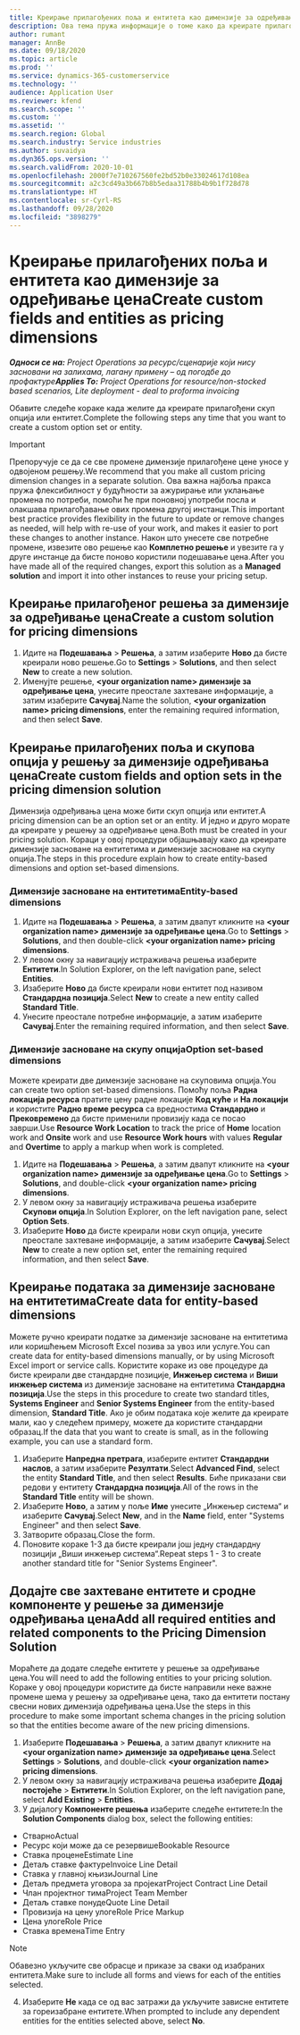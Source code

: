 ```yaml
---
title: Креирање прилагођених поља и ентитета као димензије за одређивање цена
description: Ова тема пружа информације о томе како да креирате прилагођене скупове опција или ентитете.
author: rumant
manager: AnnBe
ms.date: 09/18/2020
ms.topic: article
ms.prod: ''
ms.service: dynamics-365-customerservice
ms.technology: ''
audience: Application User
ms.reviewer: kfend
ms.search.scope: ''
ms.custom: ''
ms.assetid: ''
ms.search.region: Global
ms.search.industry: Service industries
ms.author: suvaidya
ms.dyn365.ops.version: ''
ms.search.validFrom: 2020-10-01
ms.openlocfilehash: 2000f7e710267560fe2bd52b0e33024617d108ea
ms.sourcegitcommit: a2c3cd49a3b667b8b5edaa31788b4b9b1f728d78
ms.translationtype: HT
ms.contentlocale: sr-Cyrl-RS
ms.lasthandoff: 09/28/2020
ms.locfileid: "3898279"
---
```

# <a name="create-custom-fields-and-entities-as-pricing-dimensions"></a><span data-ttu-id="320c5-103">Креирање прилагођених поља и ентитета као димензије за одређивање цена</span><span class="sxs-lookup"><span data-stu-id="320c5-103">Create custom fields and entities as pricing dimensions</span></span>

<span data-ttu-id="320c5-104">_**Односи се на:** Project Operations за ресурс/сценарије који нису засновани на залихама, лагану примену – од погодбе до профактуре_</span><span class="sxs-lookup"><span data-stu-id="320c5-104">_**Applies To:** Project Operations for resource/non-stocked based scenarios, Lite deployment - deal to proforma invoicing_</span></span>

<span data-ttu-id="320c5-105">Обавите следеће кораке када желите да креирате прилагођени скуп опција или ентитет.</span><span class="sxs-lookup"><span data-stu-id="320c5-105">Complete the following steps any time that you want to create a custom option set or entity.</span></span>

> [!IMPORTANT]
> <span data-ttu-id="320c5-106">Препоручује се да се све промене димензије прилагођене цене уносе у одвојеном решењу.</span><span class="sxs-lookup"><span data-stu-id="320c5-106">We recommend that you make all custom pricing dimension changes in a separate solution.</span></span> <span data-ttu-id="320c5-107">Ова важна најбоља пракса пружа флексибилност у будућности за ажурирање или уклањање промена по потреби, помоћи ће при поновној употреби посла и олакшава прилагођавање ових промена другој инстанци.</span><span class="sxs-lookup"><span data-stu-id="320c5-107">This important best practice provides flexibility in the future to update or remove changes as needed, will help with re-use of your work, and makes it easier to port these changes to another instance.</span></span> <span data-ttu-id="320c5-108">Након што унесете све потребне промене, извезите ово решење као **Комплетно решење** и увезите га у друге инстанце да бисте поново користили подешавање цена.</span><span class="sxs-lookup"><span data-stu-id="320c5-108">After you have made all of the required changes, export this solution as a **Managed solution** and import it into other instances to reuse your pricing setup.</span></span>


## <a name="create-a-custom-solution-for-pricing-dimensions"></a><span data-ttu-id="320c5-109">Креирање прилагођеног решења за димензије за одређивање цена</span><span class="sxs-lookup"><span data-stu-id="320c5-109">Create a custom solution for pricing dimensions</span></span>
1. <span data-ttu-id="320c5-110">Идите на **Подешавања** > **Решења**, а затим изаберите **Ново** да бисте креирали ново решење.</span><span class="sxs-lookup"><span data-stu-id="320c5-110">Go to **Settings** > **Solutions**, and then select **New** to create a new solution.</span></span> 
2. <span data-ttu-id="320c5-111">Именујте решење, **\<your organization name> димензије за одређивање цена**, унесите преостале захтеване информације, а затим изаберите **Сачувај**.</span><span class="sxs-lookup"><span data-stu-id="320c5-111">Name the solution, **\<your organization name> pricing dimensions**, enter the remaining required information, and then select **Save**.</span></span>
  
## <a name="create-custom-fields-and-option-sets-in-the-pricing-dimension-solution"></a><span data-ttu-id="320c5-112">Креирање прилагођених поља и скупова опција у решењу за димензије одређивања цена</span><span class="sxs-lookup"><span data-stu-id="320c5-112">Create custom fields and option sets in the pricing dimension solution</span></span>

<span data-ttu-id="320c5-113">Димензија одређивања цена може бити скуп опција или ентитет.</span><span class="sxs-lookup"><span data-stu-id="320c5-113">A pricing dimension can be an option set or an entity.</span></span> <span data-ttu-id="320c5-114">И једно и друго морате да креирате у решењу за одређивање цена.</span><span class="sxs-lookup"><span data-stu-id="320c5-114">Both must be created in your pricing solution.</span></span> <span data-ttu-id="320c5-115">Кораци у овој процедури објашњавају како да креирате димензије засноване на ентитетима и димензије засноване на скупу опција.</span><span class="sxs-lookup"><span data-stu-id="320c5-115">The steps in this procedure explain how to create entity-based dimensions and option set-based dimensions.</span></span>

### <a name="entity-based-dimensions"></a><span data-ttu-id="320c5-116">Димензије засноване на ентитетима</span><span class="sxs-lookup"><span data-stu-id="320c5-116">Entity-based dimensions</span></span>

1. <span data-ttu-id="320c5-117">Идите на **Подешавања** > **Решења**, а затим двапут кликните на **\<your organization name> димензије за одређивање цена**.</span><span class="sxs-lookup"><span data-stu-id="320c5-117">Go to **Settings** > **Solutions**, and then double-click **\<your organization name> pricing dimensions**.</span></span>
2. <span data-ttu-id="320c5-118">У левом окну за навигацију истраживача решења изаберите **Ентитети**.</span><span class="sxs-lookup"><span data-stu-id="320c5-118">In Solution Explorer, on the left navigation pane, select **Entities**.</span></span>
3. <span data-ttu-id="320c5-119">Изаберите **Ново** да бисте креирали нови ентитет под називом **Стандардна позиција**.</span><span class="sxs-lookup"><span data-stu-id="320c5-119">Select **New** to create a new entity called **Standard Title**.</span></span> 
4. <span data-ttu-id="320c5-120">Унесите преостале потребне информације, а затим изаберите **Сачувај**.</span><span class="sxs-lookup"><span data-stu-id="320c5-120">Enter the remaining required information, and then select **Save**.</span></span>


### <a name="option-set-based-dimensions"></a><span data-ttu-id="320c5-121">Димензије засноване на скупу опција</span><span class="sxs-lookup"><span data-stu-id="320c5-121">Option set-based dimensions</span></span> 
<span data-ttu-id="320c5-122">Можете креирати две димензије засноване на скуповима опција.</span><span class="sxs-lookup"><span data-stu-id="320c5-122">You can create two option set-based dimensions.</span></span> <span data-ttu-id="320c5-123">Помоћу поља **Радна локација ресурса** пратите цену радне локације **Код куће** и **На локацији** и користите **Радно време ресурса** са вредностима **Стандардно** и **Прековремено** да бисте применили провизију када се посао заврши.</span><span class="sxs-lookup"><span data-stu-id="320c5-123">Use **Resource Work Location** to track the price of **Home** location work and **Onsite** work and use **Resource Work hours** with values **Regular** and **Overtime** to apply a markup when work is completed.</span></span>


1. <span data-ttu-id="320c5-124">Идите на **Подешавања** > **Решења**, а затим двапут кликните на **\<your organization name> димензије за одређивање цена**.</span><span class="sxs-lookup"><span data-stu-id="320c5-124">Go to **Settings** > **Solutions**, and double-click  **\<your organization name> pricing dimensions**.</span></span> 
2. <span data-ttu-id="320c5-125">У левом окну за навигацију истраживача решења изаберите **Скупови опција**.</span><span class="sxs-lookup"><span data-stu-id="320c5-125">In Solution Explorer, on the left navigation pane, select  **Option Sets**.</span></span> 
3. <span data-ttu-id="320c5-126">Изаберите **Ново** да бисте креирали нови скуп опција, унесите преостале захтеване информације, а затим изаберите **Сачувај**.</span><span class="sxs-lookup"><span data-stu-id="320c5-126">Select **New** to create a new option set, enter the remaining required information, and then select **Save**.</span></span>

## <a name="create-data-for-entity-based-dimensions"></a><span data-ttu-id="320c5-127">Креирање података за димензије засноване на ентитетима</span><span class="sxs-lookup"><span data-stu-id="320c5-127">Create data for entity-based dimensions</span></span>

<span data-ttu-id="320c5-128">Можете ручно креирати податке за димензије засноване на ентитетима или коришћењем Microsoft Excel позива за увоз или услуге.</span><span class="sxs-lookup"><span data-stu-id="320c5-128">You can create data for entity-based dimensions manually, or by using Microsoft Excel import or service calls.</span></span> <span data-ttu-id="320c5-129">Користите кораке из ове процедуре да бисте креирали две стандардне позиције, **Инжењер система** и **Виши инжењер система** из димензије засноване на ентитетима **Стандардна позиција**.</span><span class="sxs-lookup"><span data-stu-id="320c5-129">Use the steps in this procedure to create two standard titles, **Systems Engineer** and **Senior Systems Engineer** from the entity-based dimension, **Standard Title**.</span></span> <span data-ttu-id="320c5-130">Ако је обим података које желите да креирате мали, као у следећем примеру, можете да користите стандардни образац.</span><span class="sxs-lookup"><span data-stu-id="320c5-130">If the data that you want to create is small, as in the following example, you can use a standard form.</span></span>

1. <span data-ttu-id="320c5-131">Изаберите **Напредна претрага**, изаберите ентитет **Стандардни наслов**, а затим изаберите **Резултати**.</span><span class="sxs-lookup"><span data-stu-id="320c5-131">Select **Advanced Find**, select the entity **Standard Title**, and then select **Results**.</span></span> <span data-ttu-id="320c5-132">Биће приказани сви редови у ентитету **Стандардна позиција**.</span><span class="sxs-lookup"><span data-stu-id="320c5-132">All of the rows in the **Standard Title** entity will be shown.</span></span>
2. <span data-ttu-id="320c5-133">Изаберите **Ново**, а затим у поље **Име** унесите „Инжењер система“ и изаберите **Сачувај**.</span><span class="sxs-lookup"><span data-stu-id="320c5-133">Select **New**, and in the **Name** field, enter "Systems Engineer" and then select **Save**.</span></span>
3. <span data-ttu-id="320c5-134">Затворите образац.</span><span class="sxs-lookup"><span data-stu-id="320c5-134">Close the form.</span></span> 
4. <span data-ttu-id="320c5-135">Поновите кораке 1-3 да бисте креирали још једну стандардну позицији „Виши инжењер система“.</span><span class="sxs-lookup"><span data-stu-id="320c5-135">Repeat steps 1 - 3 to create another standard title for "Senior Systems Engineer".</span></span>

## <a name="add-all-required-entities-and-related-components-to-the-pricing-dimension-solution"></a><span data-ttu-id="320c5-136">Додајте све захтеване ентитете и сродне компоненте у решење за димензије одређивања цена</span><span class="sxs-lookup"><span data-stu-id="320c5-136">Add all required entities and related components to the Pricing Dimension Solution</span></span>
<span data-ttu-id="320c5-137">Мораћете да додате следеће ентитете у решење за одређивање цена.</span><span class="sxs-lookup"><span data-stu-id="320c5-137">You will need to add the following entities to your pricing solution.</span></span> <span data-ttu-id="320c5-138">Кораке у овој процедури користите да бисте направили неке важне промене шема у решењу за одређивање цена, тако да ентитети постану свесни нових димензија одређивања цена.</span><span class="sxs-lookup"><span data-stu-id="320c5-138">Use the steps in this procedure to make some important schema changes in the pricing solution so that the entities become aware of the new pricing dimensions.</span></span>

1. <span data-ttu-id="320c5-139">Изаберите **Подешавања** > **Решења**, а затим двапут кликните на **\<your organization name> димензије за одређивање цена**.</span><span class="sxs-lookup"><span data-stu-id="320c5-139">Select **Settings** > **Solutions**, and double-click **\<your organization name> pricing dimensions**.</span></span> 
2. <span data-ttu-id="320c5-140">У левом окну за навигацију истраживача решења изаберите **Додај постојеће** > **Ентитети**.</span><span class="sxs-lookup"><span data-stu-id="320c5-140">In Solution Explorer, on the left navigation pane, select **Add Existing** > **Entities**.</span></span>
3. <span data-ttu-id="320c5-141">У дијалогу **Компоненте решења** изаберите следеће ентитете:</span><span class="sxs-lookup"><span data-stu-id="320c5-141">In the **Solution Components** dialog box, select the following entities:</span></span>

  - <span data-ttu-id="320c5-142">Стварно</span><span class="sxs-lookup"><span data-stu-id="320c5-142">Actual</span></span>
  - <span data-ttu-id="320c5-143">Ресурс који може да се резервише</span><span class="sxs-lookup"><span data-stu-id="320c5-143">Bookable Resource</span></span>
  - <span data-ttu-id="320c5-144">Ставка процене</span><span class="sxs-lookup"><span data-stu-id="320c5-144">Estimate Line</span></span>
  - <span data-ttu-id="320c5-145">Детаљ ставке фактуре</span><span class="sxs-lookup"><span data-stu-id="320c5-145">Invoice Line Detail</span></span>
  - <span data-ttu-id="320c5-146">Ставка у главној књизи</span><span class="sxs-lookup"><span data-stu-id="320c5-146">Journal Line</span></span>
  - <span data-ttu-id="320c5-147">Детаљ предмета уговора за пројекат</span><span class="sxs-lookup"><span data-stu-id="320c5-147">Project Contract Line Detail</span></span>
  - <span data-ttu-id="320c5-148">Члан пројектног тима</span><span class="sxs-lookup"><span data-stu-id="320c5-148">Project Team Member</span></span>
  - <span data-ttu-id="320c5-149">Детаљ ставке понуде</span><span class="sxs-lookup"><span data-stu-id="320c5-149">Quote Line Detail</span></span>
  - <span data-ttu-id="320c5-150">Провизија на цену улоге</span><span class="sxs-lookup"><span data-stu-id="320c5-150">Role Price Markup</span></span>
  - <span data-ttu-id="320c5-151">Цена улоге</span><span class="sxs-lookup"><span data-stu-id="320c5-151">Role Price</span></span> 
  - <span data-ttu-id="320c5-152">Ставка времена</span><span class="sxs-lookup"><span data-stu-id="320c5-152">Time Entry</span></span> 


> [!NOTE]
> <span data-ttu-id="320c5-153">Обавезно укључите све обрасце и приказе за сваки од изабраних ентитета.</span><span class="sxs-lookup"><span data-stu-id="320c5-153">Make sure to include all forms and views for each of the entities selected.</span></span>

4. <span data-ttu-id="320c5-154">Изаберите **Не** када се од вас затражи да укључите зависне ентитете за гореизабране ентитете.</span><span class="sxs-lookup"><span data-stu-id="320c5-154">When prompted to include any dependent entities for the entities selected above, select **No**.</span></span>

